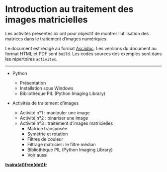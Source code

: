 # Introduction au traitement des images matricielles

Les activités présentés ici ont pour objectif de montrer l’utilisation des matrices dans le traitement d’images numériques.

Le document est rédigé au format [Asciidoc](https://asciidoc.org/).
Les versions du document au format HTML et PDF sont `build`.
Les codes sources des exemples sont dans les répertoires `activitex`.

***

* Python
	* Présentation
	* Installation sous Windows
	* Bibliothèque PIL (Python Imaging Library)

* Activités de traitement d’images
	* Activité n°1 : manipuler une image
	* Activité n°2 : binariser une image
	* Activité n°3 : traitement d’images matricielles
		* Matrice transposée
		* Symétrie et rotation
		* Filtres de couleur
		* Filtrage matriciel : le filtre médian
		* Bibliothèque PIL (Python Imaging Library)
		* Voir aussi

**[tvaira(at)free(dot)fr](mailto:tvaira@free.fr)**